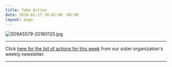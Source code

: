```yaml
---
title: Take Action
date: 2018-01-17 10:41:00 -05:00
layout: page
---
```



![5D9A5579-20180120.jpg](/uploads/5D9A5579-20180120.jpg)

-------------------

Click [here for the list of actions for this week](https://docs.google.com/document/d/1c9noDp4crDN3kzDnXp6owDDsxNlR2XBBRXVmY0e4UxQ/edit?ts=5a5e9634) from our sister organization's weekly newsletter.

---